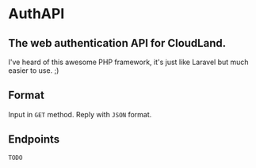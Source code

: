 AuthAPI
=======

## The web authentication API for CloudLand. 

I've heard of this awesome PHP framework, it's just like Laravel but much easier to use. ;) 

## Format
Input in `GET` method. 
Reply with `JSON` format. 

## Endpoints
`TODO`
